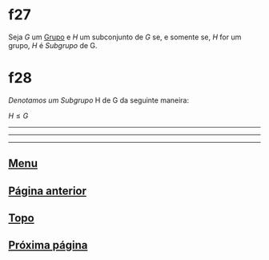 # f27

Seja $G$ um [Grupo](/page%201.md#f11) e $H$ um subconjunto de $G$ se, e somente se, $H$ for um grupo, $H$ é *Subgrupo* de G.

# f28

*Denotamos um Subgrupo* H de G da seguinte maneira:

$H \le G$


---
---
---

## [Menu](/readme.md)

## [Página anterior](/page%202.md)

## [Topo](#f27)

## [Próxima página](/page%204.md)